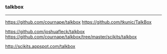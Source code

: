### talkbox
---
https://github.com/cournape/talkbox
https://github.com/tkunic/TalkBox

https://github.com/joshuafleck/talkbox
https://github.com/cournape/talkbox/tree/master/scikits/talkbox

http://scikits.appspot.com/talkbox

```
```

```
```

```
```


